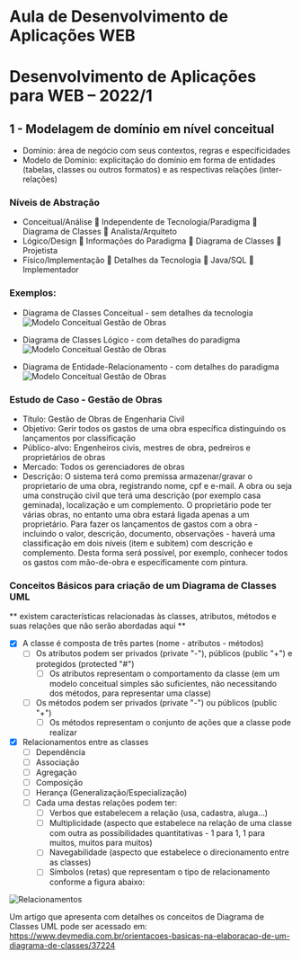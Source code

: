 
# Aula de Desenvolvimento de Aplicações WEB 
# Desenvolvimento de Aplicações para WEB – 2022/1

## 1 - Modelagem de domínio em nível conceitual
- Domínio: área de negócio com seus contextos, regras e especificidades
- Modelo de Domínio: explicitação do domínio em forma de entidades (tabelas, classes ou outros formatos) e as respectivas relações (inter-relações)


### Níveis de Abstração
- Conceitual/Análise :dart: Independente de Tecnologia/Paradigma :dart: Diagrama de Classes :dart: Analista/Arquiteto
- Lógico/Design :dart: Informações do Paradigma :dart: Diagrama de Classes :dart: Projetista
- Físico/Implementação :dart: Detalhes da Tecnologia :dart: Java/SQL :dart: Implementador

### Exemplos:
- Diagrama de Classes Conceitual - sem detalhes da tecnologia
![Modelo Conceitual Gestão de Obras](https://raw.githubusercontent.com/marcoswagner-commits/gestao_obras_aula_daw/documentos/documentos/diagrama_classes_conceitual_2.jpg)


- Diagrama de Classes Lógico - com detalhes do paradigma
![Modelo Conceitual Gestão de Obras](https://raw.githubusercontent.com/marcoswagner-commits/gestao_obras_aula_daw/documentos/documentos/diagrama_classes_conceitual_1.png)

- Diagrama de Entidade-Relacionamento - com detalhes do paradigma
![Modelo Conceitual Gestão de Obras](https://raw.githubusercontent.com/marcoswagner-commits/gestao_obras_aula_daw/documentos/documentos/diagrama_entidade_relacionamento.png)

### Estudo de Caso - Gestão de Obras

- Título: Gestão de Obras de Engenharia Civil
- Objetivo: Gerir todos os gastos de uma obra específica distinguindo os lançamentos por classificação
- Público-alvo: Engenheiros civis, mestres de obra, pedreiros e proprietários de obras
- Mercado: Todos os gerenciadores de obras 
- Descrição: 
O sistema terá como premissa armazenar/gravar o proprietario de uma obra, registrando nome, cpf e e-mail. A obra ou seja uma construção civil que terá uma descrição (por exemplo casa geminada), localização e um complemento. O proprietário pode ter várias obras, no entanto uma obra estará ligada apenas a um proprietário. Para fazer os lançamentos de gastos com a obra - incluindo o valor, descrição, documento, observações - haverá uma classificação em dois níveis (item e subitem) com descrição e complemento. Desta forma será possível, por exemplo, conhecer todos os gastos com mão-de-obra e especificamente com pintura.

### Conceitos Básicos para criação de um Diagrama de Classes UML 
** existem características relacionadas às classes, atributos, métodos e suas relações que não serão abordadas aqui **
- [x] A classe é composta de três partes (nome - atributos - métodos)
  - [ ] Os atributos podem ser privados (private "-"), públicos (public "+") e protegidos (protected "#")
    - [ ] Os atributos representam o comportamento da classe (em um modelo conceitual simples são suficientes, não necessitando dos métodos, para representar uma classe)
  - [ ] Os métodos podem ser privados (private "-") ou públicos (public "+")
    - [ ] Os métodos representam o conjunto de ações que a classe pode realizar

- [x] Relacionamentos entre as classes
  - [ ] Dependência
  - [ ] Associação
  - [ ] Agregação
  - [ ] Composição
  - [ ] Herança (Generalização/Especialização)
  - [ ] Cada uma destas relações podem ter:
    - [ ] Verbos que estabelecem a relação (usa, cadastra, aluga...)
    - [ ] Multiplicidade (aspecto que estabelece na relação de uma classe com outra as possibilidades quantitativas - 1 para 1, 1 para muitos, muitos para muitos)
    - [ ] Navegabilidade (aspecto que estabelece o direcionamento entre as classes)
    - [ ] Símbolos (retas) que representam o tipo de relacionamento conforme a figura abaixo:

![Relacionamentos](https://raw.githubusercontent.com/marcoswagner-commits/gestao_obras_aula_daw/documentos/documentos/relações_classes.png)

Um artigo que apresenta com detalhes os conceitos de Diagrama de Classes UML pode ser acessado em:
https://www.devmedia.com.br/orientacoes-basicas-na-elaboracao-de-um-diagrama-de-classes/37224
